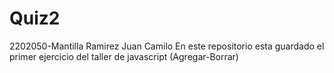 # Quiz2

2202050-Mantilla Ramirez Juan Camilo
En este repositorio esta guardado el primer ejercicio del taller de javascript (Agregar-Borrar)

